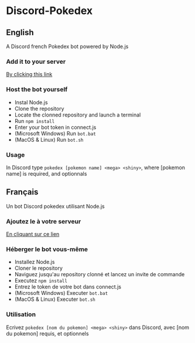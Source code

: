 # Discord-Pokedex

## English

A Discord french Pokedex bot powered by Node.js

### Add it to your server

[By clicking this link](https://discordapp.com/oauth2/authorize?client_id=262715570841976843&scope=bot&permissions=101376)

### Host the bot yourself

- Instal Node.js
- Clone the repository
- Locate the clonned repository and launch a terminal
- Run ```npm install```
- Enter your bot token in connect.js
- (Microsoft Windows) Run ```bot.bat``` 
- (MacOS & Linux) Run ```bot.sh```

### Usage

In Discord type ```pokedex [pokemon name] <mega> <shiny>```, where [pokemon name] is required, <mega> and <shiny> optionnals


## Français

Un bot Discord pokedex utilisant Node.js

### Ajoutez le à votre serveur

[En cliquant sur ce lien](https://discordapp.com/oauth2/authorize?client_id=262715570841976843&scope=bot&permissions=101376)

### Héberger le bot vous-même

- Installez Node.js
- Cloner le repository
- Naviguez jusqu'au repository clonné et lancez un invite de commande 
- Executez ```npm install```
- Entrez le token de votre bot dans connect.js
- (Microsoft Windows) Executer ```bot.bat```
- (MacOS & Linux) Executer ```bot.sh```


### Utilisation

Ecrivez  ```pokedex [nom du pokemon] <mega> <shiny>``` dans Discord, avec [nom du pokemon] requis, <mega> et <shiny> optionnels
